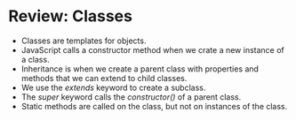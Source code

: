 # Review: Classes

+ Classes are templates for objects.
+ JavaScript calls a constructor method when we crate a new instance of a class.
+ Inheritance is when we create a parent class with properties and methods that we can extend to child classes.
+ We use the *extends* keyword to create a subclass.
+ The *super* keyword calls the *constructor()* of a parent class.
+ Static methods are called on the class, but not on instances of the class.